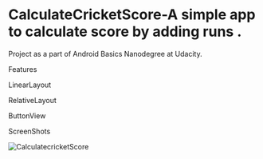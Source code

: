 # CalculateCricketScore-A simple app to calculate score by adding runs .
Project as a part of Android Basics Nanodegree at Udacity.

Features

LinearLayout

RelativeLayout

ButtonView



ScreenShots


![CalculatecricketScore](https://user-images.githubusercontent.com/65516859/102250335-768b9400-3f29-11eb-9121-1552f239a3d4.jpg)
